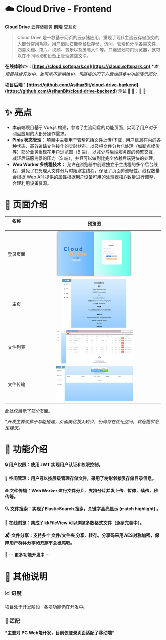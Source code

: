 # :cloud: Cloud Drive - Frontend

**Cloud Drive** 云存储服务 **前端** 交互页

> Cloud Drive 是一款基于网页的云存储应用，重现了现代主流云存储服务的大部分常用功能。用户借助它能够轻松存储、访问、管理和分享各类文件，涵盖文档、照片、视频、音乐以及压缩文件等。只需通过网页浏览器，就可以在不同地点和设备上管理这些文件。

<b>在线体验👉：[https://cloud.softspark.cn](https://cloud.softspark.cn)</b> **本项目持续开发中，故可能不定期维护。可直接访问下方后端链接中功能演示部分。*

<b>项目后端：[https://github.com/AsihanBit/cloud-drive-backend](https://github.com/AsihanBit/cloud-drive-backend)</b>
测试 :link: :link:：<b>:link:</b>
:link:

# :sparkles: 亮点

- 本前端项目基于 Vue.js 构建，参考了主流网盘的功能页面，实现了用户对于网盘应用的大部分操作需求。
- **Pinia 状态管理：** 项目中主要用于管理包括文件上传/下载，用户信息在内的各种状态，高效追踪文件操作的实时状态。以及把文件分片化处理（如断点续传等）部分业务重现在用户浏览器（B 端），以减少与后端服务器的频繁交互，减轻后端服务器的压力（S 端），并且可以做到比完全依赖后端更快的处理。
- **Web Worker 多线程技术：** 允许在浏览器中创建独立于主线程的多个后台线程，避免了在处理大文件分片时阻塞主线程，保证了页面的流畅性。线程数量会根据 Web API 提供的属性根据用户设备可用的处理器核心数量进行调整，合理利用设备资源。



# :page_with_curl: 页面介绍

| 名称<img width="100"/> |                            预览图                            |
| :--------------------: | :----------------------------------------------------------: |
|        登录页面        | <img src="./assets/readme/1.1-loginPage.png" width="60%" />  |
|          主页          |  <img src="./assets/readme/1.2-mainPage.png" width="50%" />  |
|        文件列表        |  <img src="./assets/readme/1.3-filePage.png" width="60%" />  |
|        文件传输        | <img src="./assets/readme/1.4-transferPage.png" width="60%" /> |

此处仅展示了部分页面。

**开发主要聚焦于功能搭建，页面美化投入较少，仍尚存在优化空间，欢迎提供意见建议。*



# :star2: 功能介绍

#### 🔒 用户权限：使用 JWT 实现用户认证和权限控制。

####  :file_folder: 空间管理：用户可以按层级管理存储文件，采用了树形邻接表存储目录信息。

#### 🌐 文件传输：Web Worker 进行文件分片，支持分片并发上传，暂停，续传，秒传等。

#### 🔍 文件搜索：实现了ElasticSearch 搜索，关键字高亮显示 (match highlight) 。

#### 📄 在线浏览：集成了 kkFileView 可以浏览多数格式文件（逐步完善中）。

#### :mailbox_with_mail: 文件分享：支持多个 文件/文件夹 分享，转存。分享码采用 AES​ 对称加密，保障用户群体分享的资源不会被爬取。



#### 💬 ··· 更多功能开发中 ···



# 🔔 其他说明

### :chart_with_upwards_trend: 进度

项目处于开发阶段，各项功能仍在开发中。

### :vibration_mode: 适配

**\*主要对 PC Web端开发，目前仅登录页面适配了移动端\***

